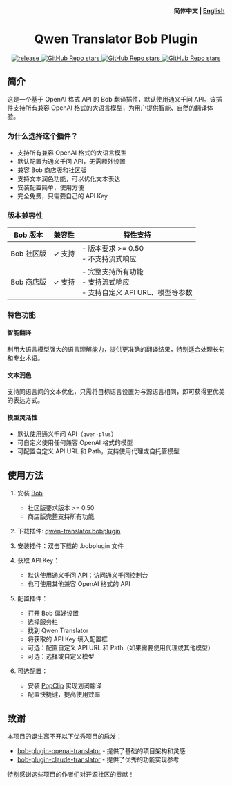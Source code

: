 <h4 align="right">
  <strong>简体中文</strong> | <a href="https://github.com/simongino/bob-plugin-qwen-translator/blob/main/docs/README_EN.md">English</a>
</h4>

<div>
  <h1 align="center">Qwen Translator Bob Plugin</h1>
  <p align="center">
    <a href="https://github.com/simongino/bob-plugin-qwen-translator/releases" target="_blank">
        <img src="https://github.com/simongino/bob-plugin-qwen-translator/actions/workflows/release.yaml/badge.svg" alt="release">
    </a>
    <a href="https://github.com/simongino/bob-plugin-qwen-translator/releases">
        <img alt="GitHub Repo stars" src="https://img.shields.io/github/stars/simongino/bob-plugin-qwen-translator?style=flat">
    </a>
    <a href="https://github.com/simongino/bob-plugin-qwen-translator/releases">
        <img alt="GitHub Repo stars" src="https://img.shields.io/badge/qwen-bob-orange?style=flat">
    </a>
    <a href="https://github.com/simongino/bob-plugin-qwen-translator/releases">
        <img alt="GitHub Repo stars" src="https://img.shields.io/badge/langurage-JavaScript-brightgreen?style=flat&color=blue">
    </a>
  </p>
</div>

## 简介

这是一个基于 OpenAI 格式 API 的 Bob 翻译插件，默认使用通义千问 API。该插件支持所有兼容 OpenAI 格式的大语言模型，为用户提供智能、自然的翻译体验。

### 为什么选择这个插件？

- 支持所有兼容 OpenAI 格式的大语言模型
- 默认配置为通义千问 API，无需额外设置
- 兼容 Bob 商店版和社区版
- 支持文本润色功能，可以优化文本表达
- 安装配置简单，使用方便
- 完全免费，只需要自己的 API Key

### 版本兼容性

| Bob 版本 | 兼容性 | 特性支持 |
|---------|------|--------|
| Bob 社区版 | ✓ 支持 | - 版本要求 >= 0.50<br>- 不支持流式响应 |
| Bob 商店版 | ✓ 支持 | - 完整支持所有功能<br>- 支持流式响应<br>- 支持自定义 API URL、模型等参数 |

### 特色功能

#### 智能翻译
利用大语言模型强大的语言理解能力，提供更准确的翻译结果，特别适合处理长句和专业术语。

#### 文本润色
支持同语言间的文本优化，只需将目标语言设置为与源语言相同，即可获得更优美的表达方式。

#### 模型灵活性
- 默认使用通义千问 API（`qwen-plus`）
- 可自定义使用任何兼容 OpenAI 格式的模型
- 可配置自定义 API URL 和 Path，支持使用代理或自托管模型

## 使用方法

1. 安装 [Bob](https://bobtranslate.com/guide/#%E5%AE%89%E8%A3%85)
   - 社区版要求版本 >= 0.50
   - 商店版完整支持所有功能

2. 下载插件: [qwen-translator.bobplugin](https://github.com/simongino/bob-plugin-qwen-translator/releases/latest)

3. 安装插件：双击下载的 .bobplugin 文件

4. 获取 API Key：
   - 默认使用通义千问 API：访问[通义千问控制台](https://console.aliyun.com/product/dashscope)
   - 也可使用其他兼容 OpenAI 格式的 API

5. 配置插件：
   - 打开 Bob 偏好设置
   - 选择服务栏
   - 找到 Qwen Translator
   - 将获取的 API Key 填入配置框
   - 可选：配置自定义 API URL 和 Path（如果需要使用代理或其他模型）
   - 可选：选择或自定义模型

6. 可选配置：
   - 安装 [PopClip](https://bobtranslate.com/guide/integration/popclip.html) 实现划词翻译
   - 配置快捷键，提高使用效率

## 致谢

本项目的诞生离不开以下优秀项目的启发：

- [bob-plugin-openai-translator](https://github.com/yetone/bob-plugin-openai-translator) - 提供了基础的项目架构和灵感
- [bob-plugin-claude-translator](https://github.com/jtsang4/bob-plugin-claude-translator) - 提供了优秀的功能实现参考

特别感谢这些项目的作者们对开源社区的贡献！
